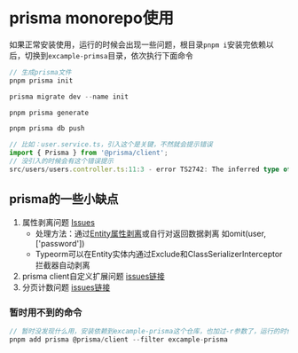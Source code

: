 # prisma monorepo使用

如果正常安装使用，运行的时候会出现一些问题，根目录`pnpm i`安装完依赖以后，切换到`excample-primsa`目录，依次执行下面命令

```typescript
// 生成prisma文件
pnpm prisma init

prisma migrate dev --name init

pnpm prisma generate

pnpm prisma db push

// 比如：user.service.ts，引入这个是关键，不然就会提示错误
import { Prisma } from '@prisma/client';
// 没引入的时候会有这个错误提示
src/users/users.controller.ts:11:3 - error TS2742: The inferred type of 'create' cannot be named without a reference to '.pnpm/@prisma+client@5.7.1_prisma@5.7.1/node_modules/.prisma/client'. This is likely not portable. A type annotation is necessary.

```

## prisma的一些小缺点

1. 属性剥离问题 [Issues](https://github.com/prisma/prisma/issues/5042)
   - 处理方法：通过[Entity属性剥离](https://juejin.cn/post/7236951503796371513#heading-7)或自行对返回数据剥离 如omit(user,['password'])
   - Typeorm可以在Entity实体内通过Exclude和ClassSerializerInterceptor拦截器自动剥离
2. prisma client自定义扩展问题  [issues链接](https://github.com/prisma/prisma/issues/18628)
3. 分页计数问题 [issues链接](https://github.com/prisma/prisma/issues/7550)

### 暂时用不到的命令

```typescript
// 暂时没发现什么用，安装依赖到excample-prisma这个仓库，也加过-r参数了，运行的时候修改schema以后还是会报错
pnpm add prisma @prisma/client --filter excample-prisma
```
